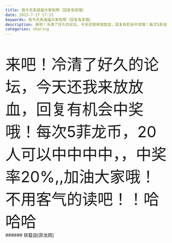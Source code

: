 ```yaml
---
title: 我今天来造福大家啦啊（回复有奖哦）
date: 2013-7-17 17:22
keywords: 我今天来造福大家啦啊（回复有奖哦）
description: 来吧！冷清了好久的论坛，今天还我来放放血，回复有机会中奖哦！每次5菲龙币，20人可以中中中中，，中奖率20%,,加油大家哦！不用客气的读吧！！哈哈哈
categories: sharing
---
```

<td class="t_f" id="postmessage_23172">

<br/>
<br/>
<font size="7">来吧！冷清了好久的论坛，今天还我来放放血，回复有机会中奖哦！每次5菲龙币，20人可以中中中中，，中奖率20%,,加油大家哦！</font><br/>
<font size="7">不用客气的读吧！！哈哈哈</font><img alt="" border="0" onclick="" onmouseover="" smilieid="249" src="static/image/smiley/Xiongmao/24.gif"/><img alt="" border="0" onclick="" onmouseover="" smilieid="249" src="static/image/smiley/Xiongmao/24.gif"/><br/>
</td>
###### 转载自[菲龙网]
